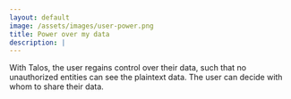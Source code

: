 ```yaml
---
layout: default
image: /assets/images/user-power.png
title: Power over my data
description: |
---
```


With Talos, the user regains control over their data, such that no unauthorized entities can see the plaintext data. The user can decide with whom to share their data.